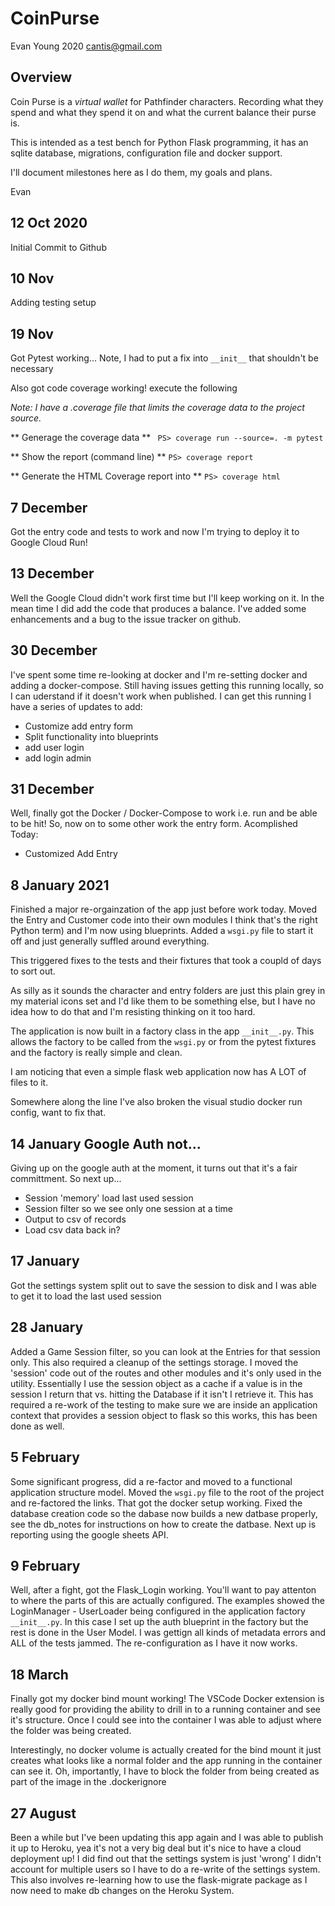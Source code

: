 # CoinPurse

Evan Young 2020
cantis@gmail.com

## Overview
Coin Purse is a *virtual wallet* for Pathfinder characters. Recording what they spend and what they spend it on and what the current balance their purse is.

This is intended as a test bench for Python Flask programming, it has an sqlite database, migrations, configuration file and docker support.

I'll document milestones here as I do them, my goals and plans.

Evan

## 12 Oct 2020
Initial Commit to Github

## 10 Nov
Adding testing setup

## 19 Nov
Got Pytest working... Note, I had to put a fix into ``` __init__ ``` that shouldn't be necessary

Also got code coverage working! execute the following

*Note: I have a .coverage file that limits the coverage data to the project source.*

** Generage the coverage data **
``` PS> coverage run --source=. -m pytest```

** Show the report (command line) **
``` PS> coverage report ```

** Generate the HTML Coverage report into **
``` PS> coverage html ```

## 7 December
Got the entry code and tests to work and now I'm trying to deploy it to Google Cloud Run!

## 13 December
Well the Google Cloud didn't work first time but I'll keep working on it. In the mean time I did add the code that produces a balance. I've added some enhancements and a bug to the issue tracker on github.

## 30 December
I've spent some time re-looking at docker and I'm re-setting docker and adding a docker-compose.
Still having issues getting this running locally, so I can uderstand if it doesn't work when published.
I can get this running I have a series of updates to add:
- Customize add entry form
- Split functionality into blueprints
- add user login
- add login admin

## 31 December
Well, finally got the Docker / Docker-Compose to work i.e. run and be able to be hit! So, now on to some other work
the entry form.
Acomplished Today:
- Customized Add Entry

## 8 January 2021
Finished a major re-orgainzation of the app just before work today. Moved the Entry and Customer code into their own modules I think that's the right Python term) and I'm now using blueprints. Added a `wsgi.py` file to start it off and just generally suffled around everything.

This triggered fixes to the tests and their fixtures that took a coupld of days to sort out.

As silly as it sounds the character and entry folders are just this plain grey in my material icons set and I'd like them to be something else, but I have no idea how to do that and I'm resisting thinking on it too hard.

The application is now built in a factory class in the app `__init__.py`. This allows the factory to be called from the `wsgi.py` or from the pytest fixtures and the factory is really simple and clean.

I am noticing that even a simple flask web application now has A LOT of files to it.

Somewhere along the line I've also broken the visual studio docker run config, want to fix that.

## 14 January Google Auth not...
Giving up on the google auth at the moment, it turns out that it's a fair committment. So next up...
- Session 'memory' load last used session
- Session filter so we see only one session at a time
- Output to csv of records
- Load csv data back in?

## 17 January
Got the settings system split out to save the session to disk and I was able to get it to load the last used session

## 28 January
Added a Game Session filter, so you can look at the Entries for that session only. This also required a cleanup of the settings storage. I moved the 'session' code out of the routes and other modules and it's only used in the utility. Essentially I use the session object as a cache if a value is in the session I return that vs. hitting the Database if it isn't I retrieve it. This has required a re-work of the testing to make sure we are inside an application context that provides a session object
to flask so this works, this has been done as well.

## 5 February
Some significant progress, did a re-factor and moved to a functional application structure model. Moved the `wsgi.py` file to the root of the project and re-factored the links. That got the docker setup working. Fixed the database creation code so the dabase now builds a new datbase properly, see the db_notes for instructions on how to create the datbase. Next up is reporting using the google sheets API.

## 9 February
Well, after a fight, got the Flask_Login working. You'll want to pay attenton to where the parts of this are actually configured. The examples showed the LoginManager - UserLoader being configured in the application factory `__init__.py`. In this case I set up the auth blueprint in the factory but the rest is done in the User Model. I was gettign all kinds of metadata errors and ALL of the tests jammed. The re-configuration as I have it now works.

## 18 March
Finally got my docker bind mount working! The VSCode Docker extension is really good for providing the ability to drill in to a running container and see it's structure. Once I could see into the container I was able to adjust where the folder was being created.

Interestingly, no docker volume is actually created for the bind mount it just creates what looks like a normal folder and the app running in the container can see it. Oh, importantly, I have to block the folder from being created as part of the image in the .dockerignore

## 27 August
Been a while but I've been updating this app again and I was able to publish it up to Heroku, yea it's not a very big deal but it's nice to have a cloud deployment up! I did find out that the settings system is just 'wrong' I didn't account for multiple users so I have to do a re-write of the settings system. This also involves re-learning how to use the flask-migrate package as I now need to make db changes on the Heroku System.












